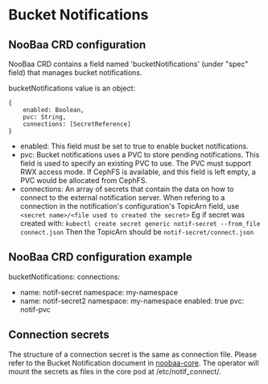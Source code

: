 # Bucket Notifications

## NooBaa CRD configuration

NooBaa CRD contains a field named 'bucketNotifications' (under "spec" field) that manages bucket notifications.

bucketNotifications value is an object:

	{
		enabled: Boolean,
		pvc: String,
		connections: [SecretReference]
	}

- enabled: This field must be set to true to enable bucket notifications.
- pvc: Bucket notifications uses a PVC to store pending notifications.
This field is used to specify an existing PVC to use.
The PVC must support RWX access mode.
If CephFS is available, and this field is left empty, a PVC would be allocated from CephFS.
- connections: An array of secrets that contain the data on how to connect to the external notification server.
When refering to a connection in the notification's configuration's TopicArn field, use
`<secret name>/<file used to created the secret>`
Eg if secret was created with:
`kubectl create secret generic notif-secret --from_file connect.json`
Then the TopicArn should be
`notif-secret/connect.json`

## NooBaa CRD configuration example

bucketNotifications:
connections:
- name: notif-secret
	namespace: my-namespace
- name: notif-secret2
	namespace: my-namespace
enabled: true
pvc: notif-pvc

## Connection secrets
The structure of a connection secret is the same as connection file.
Please refer to the Bucket Notification document in [noobaa-core](https://github.com/noobaa/noobaa-core/blob/master/docs/bucket-notifications.md).
The operator will mount the secrets as files in the core pod at /etc/notif_connect/<secret name>.
